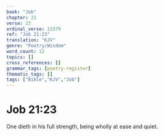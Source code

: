 ```yaml
---
book: "Job"
chapter: 21
verse: 23
ordinal_verse: 13379
ref: "Job 21:23"
translation: "KJV"
genre: "Poetry/Wisdom"
word_count: 12
topics: []
cross_references: []
grammar_tags: [poetry-register]
thematic_tags: []
tags: ["Bible","KJV","Job"]
---
```


# Job 21:23

One dieth in his full strength, being wholly at ease and quiet.
